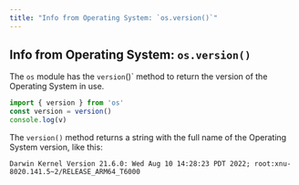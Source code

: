 ```yaml
---
title: "Info from Operating System: `os.version()`"
---
```


## Info from Operating System: `os.version()`
The `os` module has the `version`()` method to return the version of the Operating System in use.

```javascript
import { version } from 'os'
const version = version()
console.log(v)
```
The `version()` method returns a string with the full name of the Operating System version, like this:
```
Darwin Kernel Version 21.6.0: Wed Aug 10 14:28:23 PDT 2022; root:xnu-8020.141.5~2/RELEASE_ARM64_T6000
```